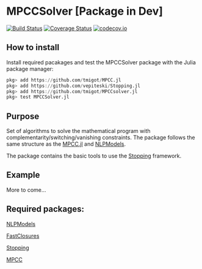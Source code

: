# MPCCSolver [Package in Dev]

[![Build Status](https://travis-ci.org/tmigot/MPCCSolver.jl.svg?branch=master)](https://travis-ci.org/tmigot/MPCCSolver.jl)
[![Coverage Status](https://coveralls.io/repos/tmigot/MPCCSolver.jl/badge.svg?branch=master&service=github)](https://coveralls.io/github/tmigot/MPCCSolver.jl?branch=julia-0.7)
[![codecov.io](http://codecov.io/github/tmigot/MPCCSolver.jl/coverage.svg?branch=master)](http://codecov.io/github/tmigot/MPCCSolver.jl?branch=master)
<!--[![](https://img.shields.io/badge/docs-dev-blue.svg)](https://tmigot.github.io/MPCC.jl/dev/)
-->

## How to install
Install required pacakages and test the MPCCSolver package with the Julia package manager:
```julia
pkg> add https://github.com/tmigot/MPCC.jl
pkg> add https://github.com/vepiteski/Stopping.jl
pkg> add https://github.com/tmigot/MPCCsolver.jl
pkg> test MPCCSolver.jl
```

## Purpose

Set of algorithms to solve the mathematical program with complementarity/switching/vanishing constraints.
The package follows the same structure as the [MPCC.jl](https://github.com/tmigot/MPCC.jl) and [NLPModels](https://github.com/JuliaSmoothOptimizers/NLPModels.jl).

The package contains the basic tools to use the [Stopping](https://github.com/vepiteski/Stopping.jl) framework.

## Example

More to come...

## Required packages:

[NLPModels](https://github.com/JuliaSmoothOptimizers/NLPModels.jl)

[FastClosures](https://github.com/c42f/FastClosures.jl)

[Stopping](https://github.com/vepiteski/Stopping.jl)

[MPCC](https://github.com/tmigot/MPCC.jl)
